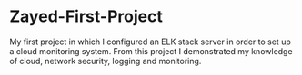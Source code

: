 # Zayed-First-Project
My first project in which I configured an ELK stack server in order to set up a cloud monitoring system. From this project I demonstrated my knowledge of cloud, network security, logging and monitoring.
